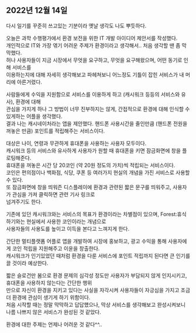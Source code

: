 ## **2022년 12월 14일**

다시 일기를 꾸준히 쓰고있는 기분이라 옛날 생각도 나도 뿌듯하다.  

오늘은 과학 수행평가에서 환경 보전을 위한 IT 개발 아이디어 제안서를 작성했다.  
개인적으로 IT와 가장 엮기 어려운 주제가 환경이라고 생각해서.. 처음 생각할 땐 좀 막막했다.  
허나 사용자들이 지금 시장에서 무엇을 요구하고, 무엇을 요구해왔으며, 어떤 동기로 인해 서비스를  
이용하는지에 대해 자세히 생각해보고 파헤쳐보니 어느정도 기틀이 잡힌 서비스가 내 머리에 아른거렸다.  

사람들에게 수익을 지원함으로 서비스를 이용하게 하고 (캐시워크 등등의 서비스와 유사), 환경에 대해  
관심을 가지게 하나 그 방법이 너무 진부하지는 않게, 간접적으로 환경에 대해 인식할 수 있게하는 어플을 생각했다.  
결과 나는 캐시네이처라는 앱을 제안했다. 핸드폰 사용시간을 줄인만큼 (핸드폰 전원을 꺼놓은 만큼) 포인트를 적립해주는 서비스이다.  

대상은 나이, 연령과 무관하게 휴대폰을 사용하는 사용자 모두이다.  
캐시워크 등의 서비스와 유사하게 사용자가 원할 때 휴대폰을 키면 잠금화면에 창을 플로팅해준다.  
휴대폰을 꺼놓은 시간 당 20코인 (약 20원 정도의 가치)씩 적립되는 서비스이다.  
코인은 편의점이나 백화점, 식당, 쿠폰 등 여러가지 현실의 개념을 가진 서비스로 사용할 수 있다.  
또 잠금화면에 창을 띄워즌 디스플레이에 환경과 관련된 짧은 문구를 띄워주고, 사용자가 관심을 가져 클릭하면 관련 기사 링크로  
넘겨주기도 한다.  

기존에 있던 캐시워크와는 서비스의 목표가 환경이라는 차별점이 있으며, Forest:휴식하기와는 현실에서 사용한 코인이라는 개념으로  
사용자들의 사용도를 높이고 이득을 본다고 느껴지게 한다.  

간단한 멀티플랫폼 어플로 앱을 개발하여 시장에 홍보하고, 광고 수익을 통해 사용자에게 코인 적립을 지원해주고 이윤을 창출한다.  
캐시워크가 인기있었던 때처럼 환경을 다룬 서비스에 포인트 적립까지 된다면 큰 인기를 끌 것이라 예상한다.  

짧은 슬로건만 봄으로 환경 문제의 심각성 정도만 사용자가 부담되지 않게 인지시키고, 휴대폰을 사용하지 않는다는 간단한 행위  
만으로 자신이 환경을 지키고 있다는 사실을 자각시켜 사용자들이 자긍심을 가지고 조금 더 환경에 관심이 생기게 하기 위함이다.  
처음 시작할 때는 정말 막막하고 답답헀으나, 막상 서비스를 생각해보고 완성시켜보니 나름 나쁘지 않은 서비스가 완성된 것 같았다.  

환경에 대한 주제는 언제나 어려운 것 같다^^..